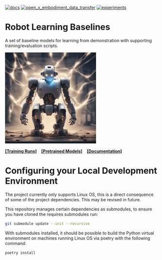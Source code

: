 [![docs](https://github.com/peterdavidfagan/robot_learning_baselines/actions/workflows/pages.yaml/badge.svg)](https://github.com/peterdavidfagan/robot_learning_baselines/blob/main/.github/workflows/pages.yaml)
[![open_x_embodiment_data_transfer](https://github.com/peterdavidfagan/robot_learning_baselines/actions/workflows/open-x-embodiment-data-transfer.yaml/badge.svg)](https://github.com/peterdavidfagan/robot_learning_baselines/blob/main/.github/workflows/open-x-embodiment-data-transfer.yaml)
[![experiments](https://img.shields.io/badge/wandb-experiments?style=flat&labelColor=%2300000&color=%23FFFF00)](https://wandb.ai/ipab-rad/robot_learning_baselines)

# Robot Learning Baselines

A set of baseline models for learning from demonstration with supporting training/evaluation scripts.

<img src="./assets/robot_learning.jpeg" height=300/>

[**[Training Runs]**](https://wandb.ai/ipab-rad/robot_learning_baselines) &ensp; [**[Pretrained Models]**](https://huggingface.co/peterdavidfagan) &ensp; [**[Documentation]**](https://peterdavidfagan.com/robot_learning_baselines/) &ensp;


# Configuring your Local Development Environment

The project currently only supports Linux OS, this is a direct consequence of some of the project dependencies. This may be revised in future.

This repository manages certain dependencies as submodules, to ensure you have cloned the requires submodules run:

```bash
git submodule update --init --recursive
```

With submodules installed, it should be possible to build the Python virtual environment on machines running Linux OS via poetry with the following command:

```bash
poetry install
```

